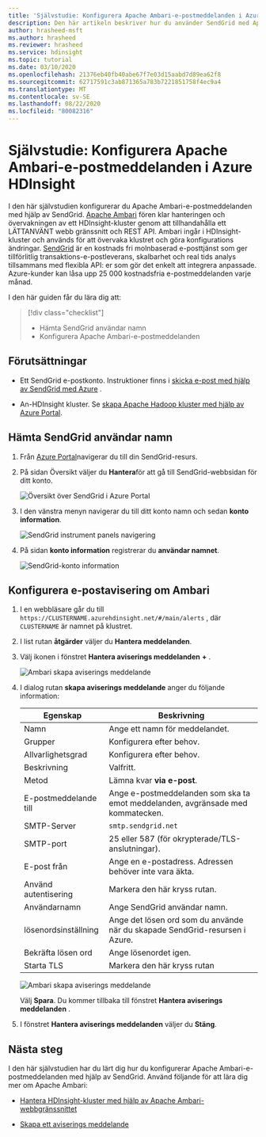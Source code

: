 ```yaml
---
title: 'Självstudie: Konfigurera Apache Ambari-e-postmeddelanden i Azure HDInsight'
description: Den här artikeln beskriver hur du använder SendGrid med Apache Ambari för e-postaviseringar.
author: hrasheed-msft
ms.author: hrasheed
ms.reviewer: hrasheed
ms.service: hdinsight
ms.topic: tutorial
ms.date: 03/10/2020
ms.openlocfilehash: 21376eb40fb40abe67f7e03d15aabd7d89ea62f8
ms.sourcegitcommit: 62717591c3ab871365a783b7221851758f4ec9a4
ms.translationtype: MT
ms.contentlocale: sv-SE
ms.lasthandoff: 08/22/2020
ms.locfileid: "80082316"
---
```

# <a name="tutorial-configure-apache-ambari-email-notifications-in-azure-hdinsight"></a>Självstudie: Konfigurera Apache Ambari-e-postmeddelanden i Azure HDInsight

I den här självstudien konfigurerar du Apache Ambari-e-postmeddelanden med hjälp av SendGrid. [Apache Ambari](./hdinsight-hadoop-manage-ambari.md) fören klar hanteringen och övervakningen av ett HDInsight-kluster genom att tillhandahålla ett LÄTTANVÄNT webb gränssnitt och REST API. Ambari ingår i HDInsight-kluster och används för att övervaka klustret och göra konfigurations ändringar. [SendGrid](https://sendgrid.com/solutions/) är en kostnads fri molnbaserad e-posttjänst som ger tillförlitlig transaktions-e-postleverans, skalbarhet och real tids analys tillsammans med flexibla API: er som gör det enkelt att integrera anpassade. Azure-kunder kan låsa upp 25 000 kostnadsfria e-postmeddelanden varje månad.

I den här guiden får du lära dig att:

> [!div class="checklist"]
> * Hämta SendGrid användar namn
> * Konfigurera Apache Ambari-e-postmeddelanden

## <a name="prerequisites"></a>Förutsättningar

* Ett SendGrid e-postkonto. Instruktioner finns i [skicka e-post med hjälp av SendGrid med Azure](https://docs.microsoft.com/azure/sendgrid-dotnet-how-to-send-email) .

* An-HDInsight kluster. Se [skapa Apache Hadoop kluster med hjälp av Azure Portal](./hdinsight-hadoop-create-linux-clusters-portal.md).

## <a name="obtain-sendgrid-username"></a>Hämta SendGrid användar namn

1. Från [Azure Portal](https://portal.azure.com)navigerar du till din SendGrid-resurs.

1. På sidan Översikt väljer du **Hantera**för att gå till SendGrid-webbsidan för ditt konto.

    ![Översikt över SendGrid i Azure Portal](./media/apache-ambari-email/azure-portal-sendgrid-manage.png)

1. I den vänstra menyn navigerar du till ditt konto namn och sedan **konto information**.

    ![SendGrid instrument panels navigering](./media/apache-ambari-email/sendgrid-dashboard-navigation.png)

1. På sidan **konto information** registrerar du **användar namnet**.

    ![SendGrid-konto information](./media/apache-ambari-email/sendgrid-account-details.png)

## <a name="configure-ambari-e-mail-notification"></a>Konfigurera e-postavisering om Ambari

1. I en webbläsare går du till `https://CLUSTERNAME.azurehdinsight.net/#/main/alerts` , där `CLUSTERNAME` är namnet på klustret.

1. I list rutan **åtgärder** väljer du **Hantera meddelanden**.

1. Välj ikonen i fönstret **Hantera aviserings meddelanden** **+** .

    ![Ambari skapa aviserings meddelande](./media/apache-ambari-email/azure-portal-create-notification.png)

1. I dialog rutan **skapa aviserings meddelande** anger du följande information:

    |Egenskap |Beskrivning |
    |---|---|
    |Namn|Ange ett namn för meddelandet.|
    |Grupper|Konfigurera efter behov.|
    |Allvarlighetsgrad|Konfigurera efter behov.|
    |Beskrivning|Valfritt.|
    |Metod|Lämna kvar **via e-post**.|
    |E-postmeddelande till|Ange e-postmeddelanden som ska ta emot meddelanden, avgränsade med kommatecken.|
    |SMTP-Server|`smtp.sendgrid.net`|
    |SMTP-port|25 eller 587 (för okrypterade/TLS-anslutningar).|
    |E-post från|Ange en e-postadress. Adressen behöver inte vara äkta.|
    |Använd autentisering|Markera den här kryss rutan.|
    |Användarnamn|Ange SendGrid användar namn.|
    |lösenordsinställning|Ange det lösen ord som du använde när du skapade SendGrid-resursen i Azure.|
    |Bekräfta lösen ord|Ange lösenordet igen.|
    |Starta TLS|Markera den här kryss rutan|

    ![Ambari skapa aviserings meddelande](./media/apache-ambari-email/ambari-create-alert-notification.png)

    Välj **Spara**. Du kommer tillbaka till fönstret **Hantera aviserings meddelanden** .

1. I fönstret **Hantera aviserings meddelanden** väljer du **Stäng**.

## <a name="next-steps"></a>Nästa steg

I den här självstudien har du lärt dig hur du konfigurerar Apache Ambari-e-postmeddelanden med hjälp av SendGrid. Använd följande för att lära dig mer om Apache Ambari:

* [Hantera HDInsight-kluster med hjälp av Apache Ambari-webbgränssnittet](./hdinsight-hadoop-manage-ambari.md)

* [Skapa ett aviserings meddelande](https://docs.cloudera.com/HDPDocuments/Ambari-latest/managing-and-monitoring-ambari/content/amb_create_an_alert_notification.html)

